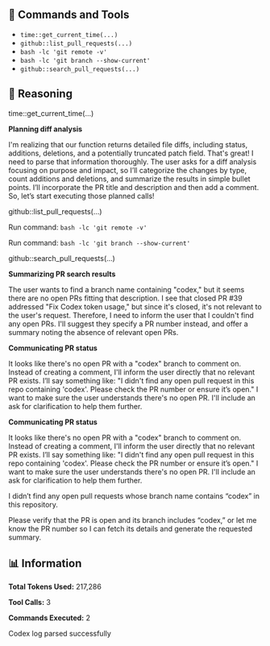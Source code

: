 ## 🤖 Commands and Tools

* `time::get_current_time(...)`
* `github::list_pull_requests(...)`
* `bash -lc 'git remote -v'`
* `bash -lc 'git branch --show-current'`
* `github::search_pull_requests(...)`

## 🤖 Reasoning

time::get_current_time(...)

**Planning diff analysis**

I'm realizing that our function returns detailed file diffs, including status, additions, deletions, and a potentially truncated patch field. That's great! I need to parse that information thoroughly. The user asks for a diff analysis focusing on purpose and impact, so I’ll categorize the changes by type, count additions and deletions, and summarize the results in simple bullet points. I’ll incorporate the PR title and description and then add a comment. So, let’s start executing those planned calls!

github::list_pull_requests(...)

Run command: `bash -lc 'git remote -v'`

Run command: `bash -lc 'git branch --show-current'`

github::search_pull_requests(...)

**Summarizing PR search results**

The user wants to find a branch name containing "codex," but it seems there are no open PRs fitting that description. I see that closed PR #39 addressed "Fix Codex token usage," but since it's closed, it's not relevant to the user's request. Therefore, I need to inform the user that I couldn't find any open PRs. I'll suggest they specify a PR number instead, and offer a summary noting the absence of relevant open PRs.

**Communicating PR status**

It looks like there's no open PR with a "codex" branch to comment on. Instead of creating a comment, I'll inform the user directly that no relevant PR exists. I’ll say something like: "I didn't find any open pull request in this repo containing 'codex'. Please check the PR number or ensure it’s open." I want to make sure the user understands there's no open PR. I'll include an ask for clarification to help them further.

**Communicating PR status**

It looks like there's no open PR with a "codex" branch to comment on. Instead of creating a comment, I'll inform the user directly that no relevant PR exists. I’ll say something like: "I didn't find any open pull request in this repo containing 'codex'. Please check the PR number or ensure it’s open." I want to make sure the user understands there's no open PR. I'll include an ask for clarification to help them further.

I didn’t find any open pull requests whose branch name contains “codex” in this repository.

Please verify that the PR is open and its branch includes “codex,” or let me know the PR number so I can fetch its details and generate the requested summary.


## 📊 Information

**Total Tokens Used:** 217,286

**Tool Calls:** 3

**Commands Executed:** 2


Codex log parsed successfully